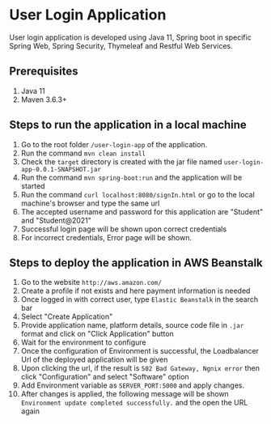 # User Login Application 

User login application is developed using Java 11, Spring boot in specific Spring Web, Spring Security, Thymeleaf and Restful Web Services.

## Prerequisites

1. Java 11
2. Maven 3.6.3+

## Steps to run the application in a local machine

1. Go to the root folder ```/user-login-app``` of the application.
2. Run the command ```mvn clean install```
3. Check the ```target``` directory is created with the jar file named ```user-login-app-0.0.1-SNAPSHOT.jar```
4. Run the command ```mvn spring-boot:run``` and the application will be started
5. Run the command ```curl localhost:8080/signIn.html``` or go to the local machine's browser and type the same url
6. The accepted username and password for this application are "Student" and "Student@2021"
7. Successful login page will be shown upon correct credentials
8. For incorrect credentials, Error page will be shown.

## Steps to deploy the application in AWS Beanstalk

1. Go to the website ```http://aws.amazon.com/```
2. Create a profile if not exists and here payment information is needed
3. Once logged in with correct user, type ```Elastic Beanstalk``` in the search bar
4. Select "Create Application"
5. Provide application name, platform details, source code file in ```.jar``` format and click on "Click Application" button
6. Wait for the environment to configure
7. Once the configuration of Environment is successful, the Loadbalancer Url of the deployed application will be given
8. Upon clicking the url, if the result is ```502 Bad Gateway, Ngnix error``` then click "Configuration" and select "Software" option
9. Add Environment variable as ```SERVER_PORT:5000``` and apply changes.
10. After changes is applied, the following message will be shown ```Environment update completed successfully.``` and the open the URL again

